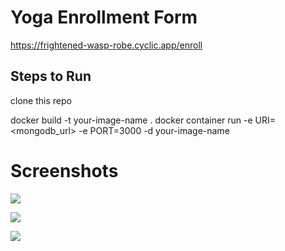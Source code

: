 # Yoga Enrollment Form
https://frightened-wasp-robe.cyclic.app/enroll

## Steps to Run

clone this repo

docker build -t your-image-name .
docker container run -e URI=<mongodb_url> -e PORT=3000 -d your-image-name


# Screenshots
![](./images/1.png)

![](./images/2.png)

![](./images/3.png)